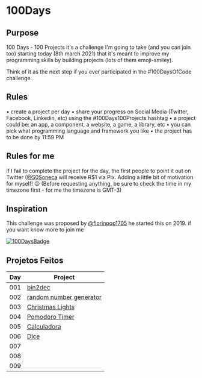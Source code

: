 # 100Days

## Purpose

100 Days - 100 Projects it's a challenge I'm going to take (and you can join too) starting today (8th march 2021) that it's meant to improve my programming skills by building projects (lots of them emoji-smiley).

Think of it as the next step if you ever participated in the #100DaysOfCode challenge.

## Rules

• create a project per day
• share your progress on Social Media (Twitter, Facebook, Linkedin, etc) using the #100Days100Projects hashtag
• a project could be: an app, a component, a website, a game, a library, etc
• you can pick what programming language and framework you like
• the project has to be done by 11:59 PM

## Rules for me

if I fail to complete the project for the day, the first people to point it out on Twitter ([@S0Soneca](https://twitter.com/S0Soneca) will receive R$1 via Pix. Adding a little bit of motivation for myself! 😉 (Before requesting anything, be sure to check the time in my timezone first - for me the timezone is GMT-3)

## Inspiration

This challenge was proposed by [@florinpop1705](https://twitter.com/florinpop1705) he started this on 2019. if you want know more to join me

[![100DaysBadge](https://img.shields.io/badge/100DaysChallenge-9732a8)](https://www.florin-pop.com/blog/2019/09/100-days-100-projects/)

## Projetos Feitos

| Day | Project                                                                           |
| --- | --------------------------------------------------------------------------------- |
| 001 | [bin2dec](https://s0nes.github.io/100Days/bin2dec/bin2dec.html)                 |
| 002 | [random number generator](https://s0nes.github.io/100Days/randomnumber/random)  |
| 003 | [Christmas Lights](https://s0nes.github.io/100Days/christmaslights/lights.html) |
| 004 | [Pomodoro Timer](https://s0nes.github.io/100Dayspomodoro/pomodoro.html)        |
| 005 | [Calculadora](https://s0nes.github.io/100Days/calculator/calculator.html)        |
| 006 | [Dice](https://s0nes.github.io/100Days/DiceGame/dice.html)        |
| 007 |
| 008 |
| 009 |
